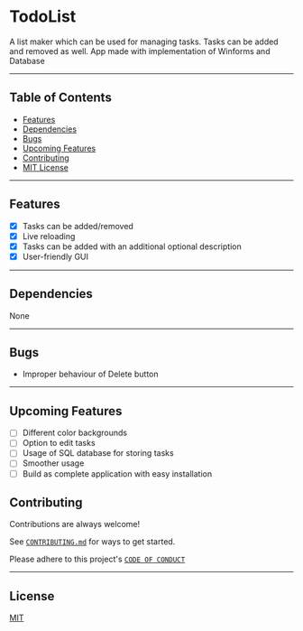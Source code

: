 # TodoList

A list maker which can be used for managing tasks. Tasks can be added and removed as well. App made with implementation of Winforms and Database

<hr>

## Table of Contents

- [Features](https://github.com/SrNightmare09/todolist/blob/master/README.md#features)
- [Dependencies](https://github.com/SrNightmare09/crypto-prediction#resources)
- [Bugs]()
- [Upcoming Features](https://github.com/SrNightmare09/crypto-prediction#upcoming-features)
- [Contributing](https://github.com/SrNightmare09/todolist/edit/master/README.md#contributing)
- [MIT License](https://github.com/SrNightmare09/todolist/edit/master/README.md#license)

<hr>

## Features

- [x] Tasks can be added/removed
- [x] Live reloading
- [x] Tasks can be added with an additional optional description
- [x] User-friendly GUI

<hr>

## Dependencies

None

<hr>

## Bugs

- Improper behaviour of Delete button

<hr>

## Upcoming Features

- [ ] Different color backgrounds
- [ ] Option to edit tasks
- [ ] Usage of SQL database for storing tasks
- [ ] Smoother usage
- [ ] Build as complete application with easy installation

## Contributing

Contributions are always welcome!

See [`CONTRIBUTING.md`](https://github.com/SrNightmare09/todolist/blob/02fc5478d4de96e8df8bd95c05eb142a93e491eb/CONTRIBUTING.md) for ways to get started.

Please adhere to this project's [`CODE OF CONDUCT`](https://github.com/SrNightmare09/todolist/blob/02fc5478d4de96e8df8bd95c05eb142a93e491eb/CODE_OF_CONDUCT.md)

<hr>

## License

[MIT](https://github.com/SrNightmare09/todolist/blob/02fc5478d4de96e8df8bd95c05eb142a93e491eb/LICENSE)
